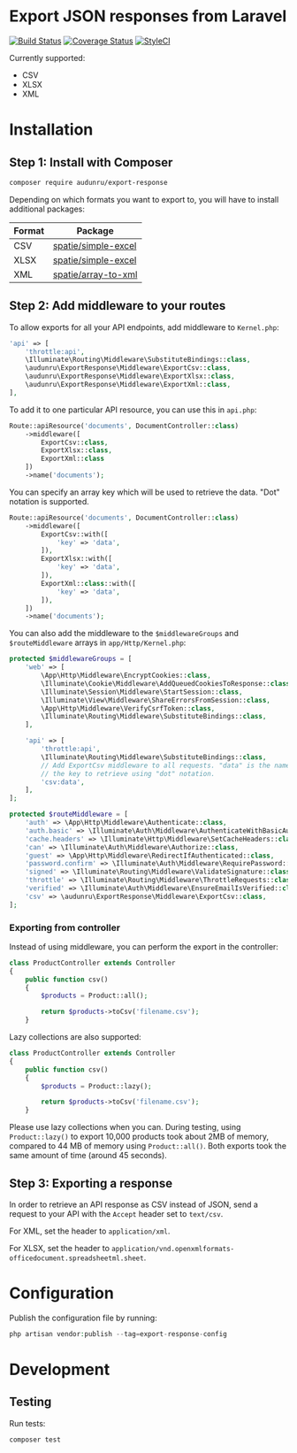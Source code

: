# Export JSON responses from Laravel

[![Build Status](https://github.com/audunru/export-response/actions/workflows/validate.yml/badge.svg)](https://github.com/audunru/export-response/actions/workflows/validate.yml)
[![Coverage Status](https://coveralls.io/repos/github/audunru/export-response/badge.svg?branch=main)](https://coveralls.io/github/audunru/export-response?branch=main)
[![StyleCI](https://github.styleci.io/repos/407671897/shield?branch=main)](https://github.styleci.io/repos/407671897)

Currently supported:

- CSV
- XLSX
- XML

# Installation

## Step 1: Install with Composer

```bash
composer require audunru/export-response
```

Depending on which formats you want to export to, you will have to install additional packages:

| Format | Package                                                       |
| ------ | ------------------------------------------------------------- |
| CSV    | [spatie/simple-excel](https://github.com/spatie/simple-excel) |
| XLSX   | [spatie/simple-excel](https://github.com/spatie/simple-excel) |
| XML    | [spatie/array-to-xml](https://github.com/spatie/array-to-xml) |

## Step 2: Add middleware to your routes

To allow exports for all your API endpoints, add middleware to `Kernel.php`:

```php
'api' => [
    'throttle:api',
    \Illuminate\Routing\Middleware\SubstituteBindings::class,
    \audunru\ExportResponse\Middleware\ExportCsv::class,
    \audunru\ExportResponse\Middleware\ExportXlsx::class,
    \audunru\ExportResponse\Middleware\ExportXml::class,
],
```

To add it to one particular API resource, you can use this in `api.php`:

```php
Route::apiResource('documents', DocumentController::class)
    ->middleware([
        ExportCsv::class,
        ExportXlsx::class,
        ExportXml::class
    ])
    ->name('documents');
```

You can specify an array key which will be used to retrieve the data. "Dot" notation is supported.

```php
Route::apiResource('documents', DocumentController::class)
    ->middleware([
        ExportCsv::with([
            'key' => 'data',
        ]),
        ExportXlsx::with([
            'key' => 'data',
        ]),
        ExportXml::class::with([
            'key' => 'data',
        ]),
    ])
    ->name('documents');
```

You can also add the middleware to the `$middlewareGroups` and `$routeMiddleware` arrays in `app/Http/Kernel.php`:

```php
protected $middlewareGroups = [
    'web' => [
        \App\Http\Middleware\EncryptCookies::class,
        \Illuminate\Cookie\Middleware\AddQueuedCookiesToResponse::class,
        \Illuminate\Session\Middleware\StartSession::class,
        \Illuminate\View\Middleware\ShareErrorsFromSession::class,
        \App\Http\Middleware\VerifyCsrfToken::class,
        \Illuminate\Routing\Middleware\SubstituteBindings::class,
    ],

    'api' => [
        'throttle:api',
        \Illuminate\Routing\Middleware\SubstituteBindings::class,
        // Add ExportCsv middleware to all requests. "data" is the name of
        // the key to retrieve using "dot" notation.
        'csv:data',
    ],
];

protected $routeMiddleware = [
    'auth' => \App\Http\Middleware\Authenticate::class,
    'auth.basic' => \Illuminate\Auth\Middleware\AuthenticateWithBasicAuth::class,
    'cache.headers' => \Illuminate\Http\Middleware\SetCacheHeaders::class,
    'can' => \Illuminate\Auth\Middleware\Authorize::class,
    'guest' => \App\Http\Middleware\RedirectIfAuthenticated::class,
    'password.confirm' => \Illuminate\Auth\Middleware\RequirePassword::class,
    'signed' => \Illuminate\Routing\Middleware\ValidateSignature::class,
    'throttle' => \Illuminate\Routing\Middleware\ThrottleRequests::class,
    'verified' => \Illuminate\Auth\Middleware\EnsureEmailIsVerified::class,
    'csv' => \audunru\ExportResponse\Middleware\ExportCsv::class,
];
```

### Exporting from controller

Instead of using middleware, you can perform the export in the controller:

```php
class ProductController extends Controller
{
    public function csv()
    {
        $products = Product::all();

        return $products->toCsv('filename.csv');
    }
```

Lazy collections are also supported:

```php
class ProductController extends Controller
{
    public function csv()
    {
        $products = Product::lazy();

        return $products->toCsv('filename.csv');
    }
```

Please use lazy collections when you can. During testing, using `Product::lazy()` to export 10,000 products took about 2MB of memory, compared to 44 MB of memory using `Product::all()`. Both exports took the same amount of time (around 45 seconds).

## Step 3: Exporting a response

In order to retrieve an API response as CSV instead of JSON, send a request to your API with the `Accept` header set to `text/csv`.

For XML, set the header to `application/xml`.

For XLSX, set the header to `application/vnd.openxmlformats-officedocument.spreadsheetml.sheet`.

# Configuration

Publish the configuration file by running:

```php
php artisan vendor:publish --tag=export-response-config
```

# Development

## Testing

Run tests:

```bash
composer test
```
